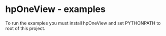 hpOneView - examples
====================

To run the examples you must install hpOneView and set PYTHONPATH 
to root of this project.
